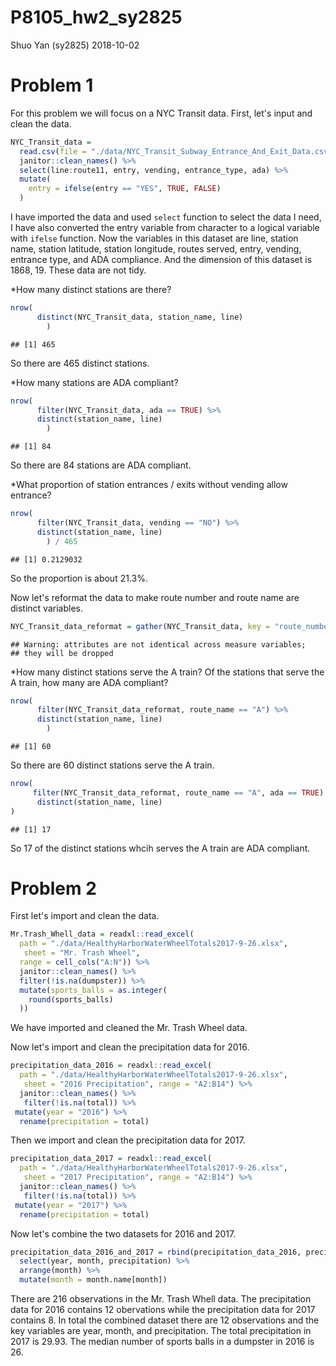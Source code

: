 P8105\_hw2\_sy2825
================
Shuo Yan (sy2825)
2018-10-02

Problem 1
=========

For this problem we will focus on a NYC Transit data. First, let's input and clean the data.

``` r
NYC_Transit_data = 
  read.csv(file = "./data/NYC_Transit_Subway_Entrance_And_Exit_Data.csv") %>%
  janitor::clean_names() %>%
  select(line:route11, entry, vending, entrance_type, ada) %>%
  mutate(
    entry = ifelse(entry == "YES", TRUE, FALSE)
  )
```

I have imported the data and used `select` function to select the data I need, I have also converted the entry variable from character to a logical variable with `ifelse` function. Now the variables in this dataset are line, station name, station latitude, station longitude, routes served, entry, vending, entrance type, and ADA compliance. And the dimension of this dataset is 1868, 19. These data are not tidy.

\*How many distinct stations are there?

``` r
nrow(
      distinct(NYC_Transit_data, station_name, line)
        )
```

    ## [1] 465

So there are 465 distinct stations.

\*How many stations are ADA compliant?

``` r
nrow(
      filter(NYC_Transit_data, ada == TRUE) %>%
      distinct(station_name, line)
        )
```

    ## [1] 84

So there are 84 stations are ADA compliant.

\*What proportion of station entrances / exits without vending allow entrance?

``` r
nrow(
      filter(NYC_Transit_data, vending == "NO") %>%
      distinct(station_name, line)
        ) / 465 
```

    ## [1] 0.2129032

So the proportion is about 21.3%.

Now let's reformat the data to make route number and route name are distinct variables.

``` r
NYC_Transit_data_reformat = gather(NYC_Transit_data, key = "route_number", value = "route_name", route1:route11)
```

    ## Warning: attributes are not identical across measure variables;
    ## they will be dropped

\*How many distinct stations serve the A train? Of the stations that serve the A train, how many are ADA compliant?

``` r
nrow(
      filter(NYC_Transit_data_reformat, route_name == "A") %>%
      distinct(station_name, line)
        )
```

    ## [1] 60

So there are 60 distinct stations serve the A train.

``` r
nrow(
     filter(NYC_Transit_data_reformat, route_name == "A", ada == TRUE) %>%
      distinct(station_name, line)
)
```

    ## [1] 17

So 17 of the distinct stations whcih serves the A train are ADA compliant.

Problem 2
=========

First let's import and clean the data.

``` r
Mr.Trash_Whell_data = readxl::read_excel(
  path = "./data/HealthyHarborWaterWheelTotals2017-9-26.xlsx",
   sheet = "Mr. Trash Wheel",
  range = cell_cols("A:N")) %>%
  janitor::clean_names() %>%
  filter(!is.na(dumpster)) %>%
  mutate(sports_balls = as.integer(
    round(sports_balls)
  ))
```

We have imported and cleaned the Mr. Trash Wheel data.

Now let's import and clean the precipitation data for 2016.

``` r
precipitation_data_2016 = readxl::read_excel(
  path = "./data/HealthyHarborWaterWheelTotals2017-9-26.xlsx",
   sheet = "2016 Precipitation", range = "A2:B14") %>%
  janitor::clean_names() %>%
   filter(!is.na(total)) %>%
 mutate(year = "2016") %>%
  rename(precipitation = total)
```

Then we import and clean the precipitation data for 2017.

``` r
precipitation_data_2017 = readxl::read_excel(
  path = "./data/HealthyHarborWaterWheelTotals2017-9-26.xlsx",
   sheet = "2017 Precipitation", range = "A2:B14") %>%
  janitor::clean_names() %>%
   filter(!is.na(total)) %>%
 mutate(year = "2017") %>%
  rename(precipitation = total)
```

Now let's combine the two datasets for 2016 and 2017.

``` r
precipitation_data_2016_and_2017 = rbind(precipitation_data_2016, precipitation_data_2017) %>%
  select(year, month, precipitation) %>%
  arrange(month) %>%
  mutate(month = month.name[month])
```

There are 216 observations in the Mr. Trash Whell data. The precipitation data for 2016 contains 12 obervations while the precipitation data for 2017 contains 8. In total the combined dataset there are 12 observations and the key variables are year, month, and precipitation. The total precipitation in 2017 is 29.93. The median number of sports balls in a dumpster in 2016 is 26.
